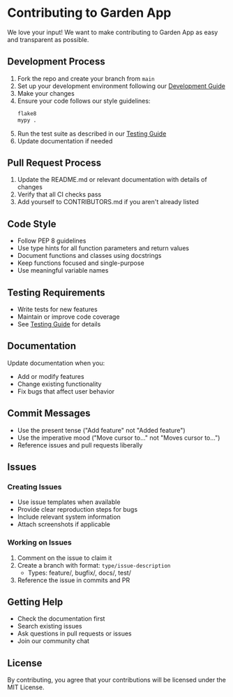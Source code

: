 # Contributing to Garden App

We love your input! We want to make contributing to Garden App as easy and transparent as possible.

## Development Process

1. Fork the repo and create your branch from `main`
2. Set up your development environment following our [Development Guide](docs/development-guide.md)
3. Make your changes
4. Ensure your code follows our style guidelines:
   ```bash
   flake8
   mypy .
   ```
5. Run the test suite as described in our [Testing Guide](docs/testing-guide.md)
6. Update documentation if needed

## Pull Request Process

1. Update the README.md or relevant documentation with details of changes
2. Verify that all CI checks pass
3. Add yourself to CONTRIBUTORS.md if you aren't already listed

## Code Style

- Follow PEP 8 guidelines
- Use type hints for all function parameters and return values
- Document functions and classes using docstrings
- Keep functions focused and single-purpose
- Use meaningful variable names

## Testing Requirements

- Write tests for new features
- Maintain or improve code coverage
- See [Testing Guide](docs/testing-guide.md) for details

## Documentation

Update documentation when you:
- Add or modify features
- Change existing functionality
- Fix bugs that affect user behavior

## Commit Messages

- Use the present tense ("Add feature" not "Added feature")
- Use the imperative mood ("Move cursor to..." not "Moves cursor to...")
- Reference issues and pull requests liberally

## Issues

### Creating Issues

- Use issue templates when available
- Provide clear reproduction steps for bugs
- Include relevant system information
- Attach screenshots if applicable

### Working on Issues

1. Comment on the issue to claim it
2. Create a branch with format: `type/issue-description`
   - Types: feature/, bugfix/, docs/, test/
3. Reference the issue in commits and PR

## Getting Help

- Check the documentation first
- Search existing issues
- Ask questions in pull requests or issues
- Join our community chat

## License

By contributing, you agree that your contributions will be licensed under the MIT License.
